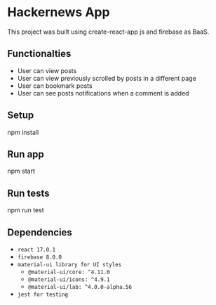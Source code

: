 # Hackernews App

This project was built using create-react-app js and firebase as BaaS.

## Functionalties
* User can view posts
* User can view previously scrolled by posts in a different page
* User can bookmark posts
* User can see posts notifications when a comment is added


## Setup

npm install

## Run app

npm start

## Run tests

npm run test


## Dependencies
* `react 17.0.1`
* `firebase 8.0.0`
* `material-ui library for UI styles`
  * `@material-ui/core: ^4.11.0`
  * `@material-ui/icons: ^4.9.1`
  * `@material-ui/lab: ^4.0.0-alpha.56`
* `jest for testing`
